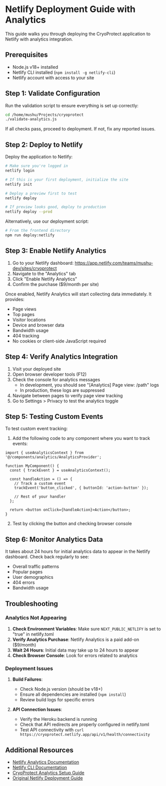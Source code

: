 # Netlify Deployment Guide with Analytics

This guide walks you through deploying the CryoProtect application to Netlify with analytics integration.

## Prerequisites

- Node.js v18+ installed
- Netlify CLI installed (`npm install -g netlify-cli`)
- Netlify account with access to your site

## Step 1: Validate Configuration

Run the validation script to ensure everything is set up correctly:

```bash
cd /home/mushu/Projects/cryoprotect
./validate-analytics.js
```

If all checks pass, proceed to deployment. If not, fix any reported issues.

## Step 2: Deploy to Netlify

Deploy the application to Netlify:

```bash
# Make sure you're logged in
netlify login

# If this is your first deployment, initialize the site
netlify init

# Deploy a preview first to test
netlify deploy

# If preview looks good, deploy to production
netlify deploy --prod
```

Alternatively, use our deployment script:

```bash
# From the frontend directory
npm run deploy:netlify
```

## Step 3: Enable Netlify Analytics

1. Go to your Netlify dashboard: https://app.netlify.com/teams/mushu-dev/sites/cryoprotect
2. Navigate to the "Analytics" tab
3. Click "Enable Netlify Analytics"
4. Confirm the purchase ($9/month per site)

Once enabled, Netlify Analytics will start collecting data immediately. It provides:

- Page views
- Top pages
- Visitor locations
- Device and browser data
- Bandwidth usage
- 404 tracking
- No cookies or client-side JavaScript required

## Step 4: Verify Analytics Integration

1. Visit your deployed site
2. Open browser developer tools (F12)
3. Check the console for analytics messages
   - In development, you should see "[Analytics] Page view: /path" logs
   - In production, these logs are suppressed
4. Navigate between pages to verify page view tracking
5. Go to Settings > Privacy to test the analytics toggle

## Step 5: Testing Custom Events

To test custom event tracking:

1. Add the following code to any component where you want to track events:

```tsx
import { useAnalyticsContext } from '@/components/analytics/AnalyticsProvider';

function MyComponent() {
  const { trackEvent } = useAnalyticsContext();
  
  const handleAction = () => {
    // Track a custom event
    trackEvent('button_clicked', { buttonId: 'action-button' });
    
    // Rest of your handler
  };
  
  return <button onClick={handleAction}>Action</button>;
}
```

2. Test by clicking the button and checking browser console

## Step 6: Monitor Analytics Data

It takes about 24 hours for initial analytics data to appear in the Netlify dashboard. Check back regularly to see:

- Overall traffic patterns
- Popular pages
- User demographics
- 404 errors
- Bandwidth usage

## Troubleshooting

### Analytics Not Appearing

1. **Check Environment Variables**: Make sure `NEXT_PUBLIC_NETLIFY` is set to "true" in netlify.toml
2. **Verify Analytics Purchase**: Netlify Analytics is a paid add-on ($9/month)
3. **Wait 24 Hours**: Initial data may take up to 24 hours to appear
4. **Check Browser Console**: Look for errors related to analytics

### Deployment Issues

1. **Build Failures**: 
   - Check Node.js version (should be v18+)
   - Ensure all dependencies are installed (`npm install`)
   - Review build logs for specific errors

2. **API Connection Issues**:
   - Verify the Heroku backend is running
   - Check that API redirects are properly configured in netlify.toml
   - Test API connectivity with `curl https://cryoprotect.netlify.app/api/v1/health/connectivity`

## Additional Resources

- [Netlify Analytics Documentation](https://docs.netlify.com/monitor-sites/analytics/)
- [Netlify CLI Documentation](https://docs.netlify.com/cli/get-started/)
- [CryoProtect Analytics Setup Guide](./NETLIFY_ANALYTICS_SETUP.md)
- [Original Netlify Deployment Guide](./NETLIFY_DEPLOYMENT_GUIDE.md)